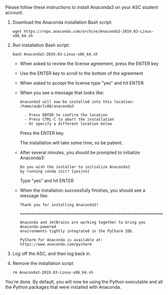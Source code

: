 Please follow these instructions to install Anaconda3 on your ASC student
account.

1.  Download the Anaconda installation Bash script:

    ```
    wget https://repo.anaconda.com/archive/Anaconda3-2019.03-Linux-x86_64.sh
    ```

2.  Run installation Bash script:

    ```
    bash Anaconda3-2019.03-Linux-x86_64.sh
    ```

    -   When asked to review the license agreement, press the ENTER key

    -   Use the ENTER key to scroll to the bottom of the agreement

    -   When asked to accept the license type "yes" and hit ENTER

    -   When you see a message that looks like:

        ```
        Anaconda3 will now be installed into this location:
        /home/aubcls80/anaconda3
        
          - Press ENTER to confirm the location
          - Press CTRL-C to abort the installation
          - Or specify a different location below
        ```

        Press the ENTER key.

        The installation will take some time, so be patient.

    -   After several minutes, you should be prompted to
        initialize Anaconda3:

        ```
        Do you wish the installer to initialize Anaconda3
        by running conda init? [yes|no]
        ```

        Type "yes" and hit ENTER
        
    -   When the installation successfully finishes, you should see a message
        like:

        ```
        Thank you for installing Anaconda3!
        
        ===========================================================================
        
        Anaconda and JetBrains are working together to bring you Anaconda-powered
        environments tightly integrated in the PyCharm IDE.
        
        PyCharm for Anaconda is available at:
        https://www.anaconda.com/pycharm
        ```

3.  Log off the ASC, and then log back in.

4.  Remove the installation script

    ```
    rm Anaconda3-2019.03-Linux-x86_64.sh
    ```

You're done. By default, you will now be using the Python executable and all the
Python packages that were installed with Anaconda.
